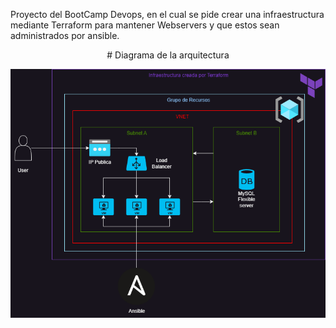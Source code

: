 Proyecto del BootCamp Devops, en el cual se pide crear una infraestructura mediante Terraform para mantener Webservers y que estos sean administrados por ansible.
<p align="center">
                                           # Diagrama de la arquitectura
<p>
<p align="center">
  
  ![](./images/infra_azure.png)
  
<p>

